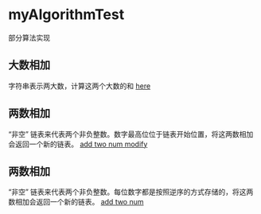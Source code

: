 # myAlgorithmTest
部分算法实现

## 大数相加
字符串表示两大数，计算这两个大数的和
[here](bigNumber.go)

## 两数相加
“非空” 链表来代表两个非负整数。数字最高位位于链表开始位置，将这两数相加会返回一个新的链表。
[add two num modify](add_two_num_m.c)

## 两数相加
“非空” 链表来代表两个非负整数。每位数字都是按照逆序的方式存储的，将这两数相加会返回一个新的链表。
[add two num](add_two_num.c)
